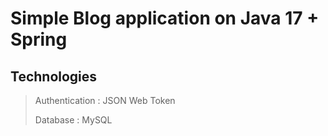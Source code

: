 # Simple Blog application on Java 17 + Spring

## Technologies
>Authentication : JSON Web Token
>
>Database : MySQL
